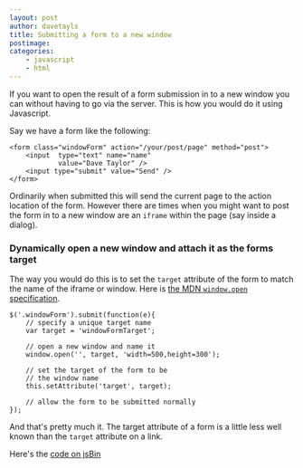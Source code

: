 ```yaml
---
layout: post
author: davetayls
title: Submitting a form to a new window
postimage:
categories:
    - javascript
    - html
---
```



If you want to open the result of a form submission in to a new window you can without having to go via the server. This is how you would do it using Javascript.

Say we have a form like the following:

	<form class="windowForm" action="/your/post/page" method="post">
		<input  type="text" name="name"
				value="Dave Taylor" />
		<input type="submit" value="Send" />
	</form>

Ordinarily when submitted this will send the current page to the action location of the form. However there are times when you might want to post the form in to a new window are an `iframe` within the page (say inside a dialog).

### Dynamically open a new window and attach it as the forms target

The way you would do this is to set the `target` attribute of the form to match the name of the iframe or window. Here is [the MDN `window.open` specification](https://developer.mozilla.org/en-US/docs/DOM/window.open).

	$('.windowForm').submit(function(e){
		// specify a unique target name
		var target = 'windowFormTarget';

		// open a new window and name it
		window.open('', target, 'width=500,height=300');

		// set the target of the form to be
		// the window name
		this.setAttribute('target', target);

		// allow the form to be submitted normally
	});

And that's pretty much it. The target attribute of a form is a little less well known than the `target` attribute on a link.

Here's the [code on jsBin](http://jsbin.com/itubak/1/edit)